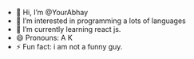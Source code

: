 - 👋 Hi, I’m @YourAbhay
- 👀 I’m interested in programming a lots of languages 
- 🌱 I’m currently learning react js.
- 😄 Pronouns: A K
- ⚡ Fun fact: i am not a funny guy.

<!---
YourAbhay/YourAbhay is a ✨ special ✨ repository because its `README.md` (this file) appears on your GitHub profile.
You can click the Preview link to take a look at your changes.
--->

